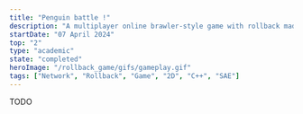 ```yaml
---
title: "Penguin battle !"
description: "A multiplayer online brawler-style game with rollback made in C++ where two penguins fight with snowballs."
startDate: "07 April 2024"
top: "2"
type: "academic"
state: "completed"
heroImage: "/rollback_game/gifs/gameplay.gif"
tags: ["Network", "Rollback", "Game", "2D", "C++", "SAE"]
---
```


TODO